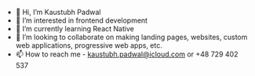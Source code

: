 - 👋 Hi, I’m Kaustubh Padwal
- 👀 I’m interested in frontend development
- 🌱 I’m currently learning React Native
- 💞️ I’m looking to collaborate on making landing pages, websites, custom web applications, progressive web apps, etc.
- 📫 How to reach me - kaustubh.padwal@icloud.com or +48 729 402 537

<!---
11kaustubhpadwal/11kaustubhpadwal is a ✨ special ✨ repository because its `README.md` (this file) appears on your GitHub profile.
You can click the Preview link to take a look at your changes.
--->
